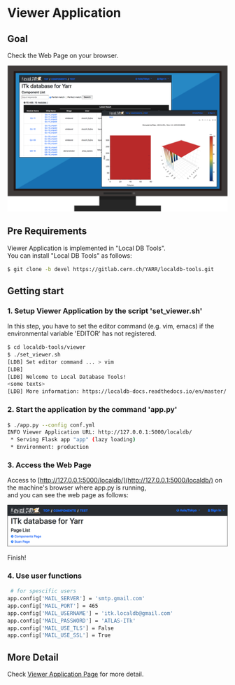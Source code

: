 # Viewer Application

## Goal

Check the Web Page on your browser.

![Viewer Application Goal](images/demo_viewer_goal.png)

## Pre Requirements

Viewer Application is implemented in "Local DB Tools".<br>
You can install "Local DB Tools" as follows:

```bash
$ git clone -b devel https://gitlab.cern.ch/YARR/localdb-tools.git
```

## Getting start

### 1. Setup Viewer Application by the script 'set_viewer.sh'

In this step, you have to set the editor command (e.g. vim, emacs) if the environmental variable 'EDITOR' has not registered.

```bash
$ cd localdb-tools/viewer
$ ./set_viewer.sh
[LDB] Set editor command ... > vim
[LDB]
[LDB] Welcome to Local Database Tools!
<some texts>
[LDB] More information: https://localdb-docs.readthedocs.io/en/master/
```

### 2. Start the application by the command 'app.py'

```bash
$ ./app.py --config conf.yml
INFO Viewer Application URL: http://127.0.0.1:5000/localdb/
 * Serving Flask app "app" (lazy loading)
 * Environment: production
```

### 3. Access the Web Page

Access to [http://127.0.0.1:5000/localdb/](http://127.0.0.1:5000/localdb/) on the machine's browser where app.py is running,<br>
and you can see the web page as follows:

![viewer top](images/demo_viewer_top.png)

Finish!

### 4. Use user functions

```bash
 # for spescific users
app.config['MAIL_SERVER'] = 'smtp.gmail.com'
app.config['MAIL_PORT'] = 465
app.config['MAIL_USERNAME'] = 'itk.localdb@gmail.com'
app.config['MAIL_PASSWORD'] = 'ATLAS-ITk'
app.config['MAIL_USE_TLS'] = False
app.config['MAIL_USE_SSL'] = True
```

## More Detail

Check [Viewer Application Page](viewer.md) for more detail.
